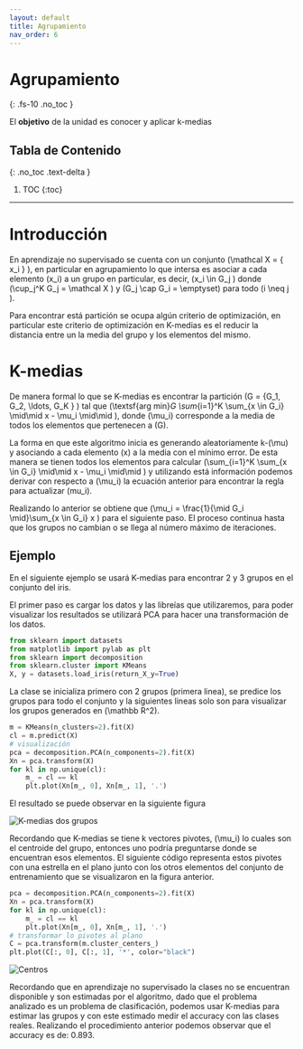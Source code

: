 ```yaml
---
layout: default
title: Agrupamiento
nav_order: 6
---
```


# Agrupamiento
{: .fs-10 .no_toc }

El **objetivo** de la unidad es conocer y aplicar k-medias


## Tabla de Contenido
{: .no_toc .text-delta }

1. TOC
{:toc}

---

# Introducción

En aprendizaje no supervisado se cuenta con un conjunto \(\mathcal X = \{ x_i \} \), en particular en agrupamiento lo que intersa es asociar a cada elemento \(x_i\) a un grupo en particular, es decir, \(x_i \in G_j \) donde \(\cup_j^K G_j = \mathcal X \) y \(G_j \cap G_i = \emptyset\) para todo \(i \neq j \).

Para encontrar está partición se ocupa algún criterio de optimización, en particular este criterio de optimización en K-medias es el reducir la distancia entre un la media del grupo y los elementos del mismo.

# K-medias

De manera formal lo que se K-medias es encontrar la partición \(G = \{G_1, G_2, \ldots, G_K \} \) tal que \(\textsf{arg min}_G \sum_{i=1}^K \sum_{x \in G_i} \mid\mid x - \mu_i \mid\mid \), donde \(\mu_i\) corresponde a la media de todos los elementos que pertenecen a \(G\).

La forma en que este algoritmo inicia es generando aleatoriamente k-\(\mu\) y asociando a cada elemento \(x\) a la media con el mínimo error. De esta manera se tienen todos los elementos para calcular \(\sum_{i=1}^K \sum_{x \in G_i} \mid\mid x - \mu_i \mid\mid \) y utilizando está información podemos derivar con respecto a \(\mu_i\) la ecuación anterior para encontrar la regla para actualizar \(mu_i\).

Realizando lo anterior se obtiene que \(\mu_i = \frac{1}{\mid G_i \mid}\sum_{x \in G_i} x \) para el siguiente paso. El proceso continua hasta que los grupos no cambian o se llega al número máximo de iteraciones.

## Ejemplo

En el siguiente ejemplo se usará K-medias para encontrar 2 y 3 grupos en el conjunto del iris.

El primer paso es cargar los datos y las libreías que utilizaremos, para poder visualizar los resultados se utilizará PCA para hacer una transformación de los datos.

```python
from sklearn import datasets
from matplotlib import pylab as plt
from sklearn import decomposition
from sklearn.cluster import KMeans
X, y = datasets.load_iris(return_X_y=True)
``` 

La clase se inicializa primero con 2 grupos (primera linea), se predice los grupos para todo el conjunto y la siguientes lineas solo son para visualizar los grupos generados en \(\mathbb R^2\).

```python
m = KMeans(n_clusters=2).fit(X)
cl = m.predict(X)
# visualización
pca = decomposition.PCA(n_components=2).fit(X)
Xn = pca.transform(X)
for kl in np.unique(cl):
    m_ = cl == kl
    plt.plot(Xn[m_, 0], Xn[m_, 1], '.')
``` 

El resultado se puede observar en la siguiente figura

![K-medias dos grupos](/AprendizajeComputacional/assets/images/kmeans-2grp.png)


Recordando que K-medias se tiene k vectores pivotes, \(\mu_i\) lo cuales son el centroide del grupo, entonces uno podría preguntarse donde se encuentran esos elementos. El siguiente código representa estos pivotes con una estrella en el plano junto con los otros elementos del conjunto de entrenamiento que se visualizaron en la figura anterior.

```python
pca = decomposition.PCA(n_components=2).fit(X)
Xn = pca.transform(X)
for kl in np.unique(cl):
    m_ = cl == kl
    plt.plot(Xn[m_, 0], Xn[m_, 1], '.')
# transformar lo pivotes al plano
C = pca.transform(m.cluster_centers_)
plt.plot(C[:, 0], C[:, 1], '*', color="black")
``` 

![Centros](/AprendizajeComputacional/assets/images/kmeans-2grp-c.png)


Recordando que en aprendizaje no supervisado la clases no se encuentran disponible y son estimadas por el algoritmo, dado que el problema analizado es un problema de clasificación, podemos usar K-medias para estimar las grupos y con este estimado medir el accuracy con las clases reales. Realizando el procedimiento anterior podemos observar que el accuracy es de: 0.893.